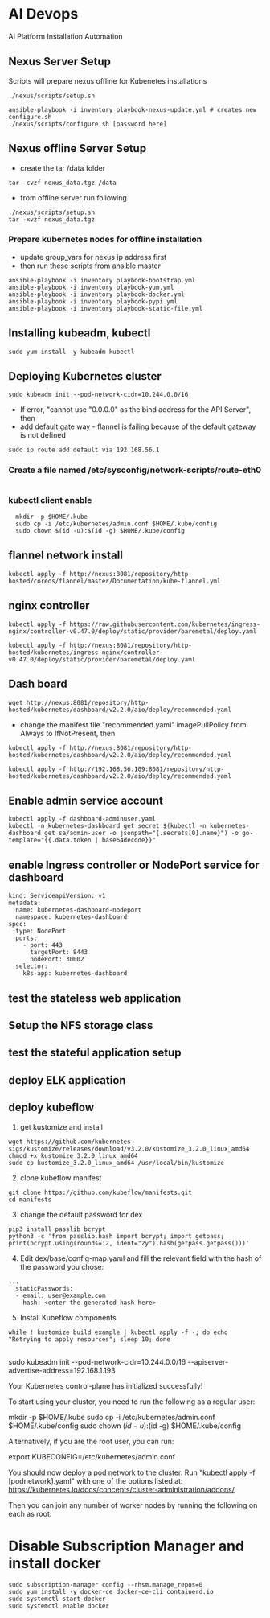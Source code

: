 # AI Devops
AI Platform Installation Automation 

## Nexus Server Setup
Scripts will prepare nexus offline for Kubenetes installations
```
./nexus/scripts/setup.sh

ansible-playbook -i inventory playbook-nexus-update.yml # creates new configure.sh 
./nexus/scripts/configure.sh [password here]
```
## Nexus offline Server Setup

- create the tar /data folder
```
tar -cvzf nexus_data.tgz /data 
```
- from offline server run following 
```
./nexus/scripts/setup.sh
tar -xvzf nexus_data.tgz 
```
### Prepare kubernetes nodes for offline installation

* update group_vars for nexus ip address first 
* then run these scripts from ansible master

```
ansible-playbook -i inventory playbook-bootstrap.yml
ansible-playbook -i inventory playbook-yum.yml
ansible-playbook -i inventory playbook-docker.yml
ansible-playbook -i inventory playbook-pypi.yml
ansible-playbook -i inventory playbook-static-file.yml
```

## Installing kubeadm, kubectl

```
sudo yum install -y kubeadm kubectl
```

## Deploying Kubernetes cluster 

```
sudo kubeadm init --pod-network-cidr=10.244.0.0/16
```
* If error, "cannot use "0.0.0.0" as the bind address for the API Server", then 
*  add default gate way - flannel is failing because of the default gateway is not defined

```
sudo ip route add default via 192.168.56.1
```

### Create a file named /etc/sysconfig/network-scripts/route-eth0
```

```

### kubectl client enable 
```
  mkdir -p $HOME/.kube
  sudo cp -i /etc/kubernetes/admin.conf $HOME/.kube/config
  sudo chown $(id -u):$(id -g) $HOME/.kube/config
```

## flannel network install 

```
kubectl apply -f http://nexus:8081/repository/http-hosted/coreos/flannel/master/Documentation/kube-flannel.yml
```

## nginx controller

```
kubectl apply -f https://raw.githubusercontent.com/kubernetes/ingress-nginx/controller-v0.47.0/deploy/static/provider/baremetal/deploy.yaml

kubectl apply -f http://nexus:8081/repository/http-hosted/kubernetes/ingress-nginx/controller-v0.47.0/deploy/static/provider/baremetal/deploy.yaml

```

## Dash board 

```
wget http://nexus:8081/repository/http-hosted/kubernetes/dashboard/v2.2.0/aio/deploy/recommended.yaml
```
* change the manifest file "recommended.yaml" imagePullPolicy from Always to IfNotPresent, then
```
kubectl apply -f http://nexus:8081/repository/http-hosted/kubernetes/dashboard/v2.2.0/aio/deploy/recommended.yaml

kubectl apply -f http://192.168.56.109:8081/repository/http-hosted/kubernetes/dashboard/v2.2.0/aio/deploy/recommended.yaml

```
## Enable admin service account 
```
kubectl apply -f dashboard-adminuser.yaml
kubectl -n kubernetes-dashboard get secret $(kubectl -n kubernetes-dashboard get sa/admin-user -o jsonpath="{.secrets[0].name}") -o go-template="{{.data.token | base64decode}}"
```
## enable Ingress controller or NodePort service for dashboard
```
kind: ServiceapiVersion: v1
metadata:
  name: kubernetes-dashboard-nodeport
  namespace: kubernetes-dashboard
spec:
  type: NodePort
  ports:
    - port: 443
      targetPort: 8443
      nodePort: 30002
  selector:
    k8s-app: kubernetes-dashboard
```
## test the stateless web application 

## Setup the NFS storage class 

## test the stateful application setup

## deploy ELK application 

## deploy kubeflow

1. get kustomize and install
```
wget https://github.com/kubernetes-sigs/kustomize/releases/download/v3.2.0/kustomize_3.2.0_linux_amd64
chmod +x kustomize_3.2.0_linux_amd64
sudo cp kustomize_3.2.0_linux_amd64 /usr/local/bin/kustomize
```

2. clone kubeflow manifest 
```
git clone https://github.com/kubeflow/manifests.git
cd manifests

```
3. change the default password for dex

```
pip3 install passlib bcrypt
python3 -c 'from passlib.hash import bcrypt; import getpass; print(bcrypt.using(rounds=12, ident="2y").hash(getpass.getpass()))'
```
4. Edit dex/base/config-map.yaml and fill the relevant field with the hash of the password you chose:
```
...
  staticPasswords:
  - email: user@example.com
    hash: <enter the generated hash here>
```
5. Install Kubeflow components

```
while ! kustomize build example | kubectl apply -f -; do echo "Retrying to apply resources"; sleep 10; done

```

##

sudo kubeadm init --pod-network-cidr=10.244.0.0/16 --apiserver-advertise-address=192.168.1.193

Your Kubernetes control-plane has initialized successfully!

To start using your cluster, you need to run the following as a regular user:

  mkdir -p $HOME/.kube
  sudo cp -i /etc/kubernetes/admin.conf $HOME/.kube/config
  sudo chown $(id -u):$(id -g) $HOME/.kube/config

Alternatively, if you are the root user, you can run:

  export KUBECONFIG=/etc/kubernetes/admin.conf

You should now deploy a pod network to the cluster.
Run "kubectl apply -f [podnetwork].yaml" with one of the options listed at:
  https://kubernetes.io/docs/concepts/cluster-administration/addons/

Then you can join any number of worker nodes by running the following on each as root:


# Disable Subscription Manager and install docker 
```
sudo subscription-manager config --rhsm.manage_repos=0
sudo yum install -y docker-ce docker-ce-cli containerd.io
sudo systemctl start docker 
sudo systemctl enable docker 
```
